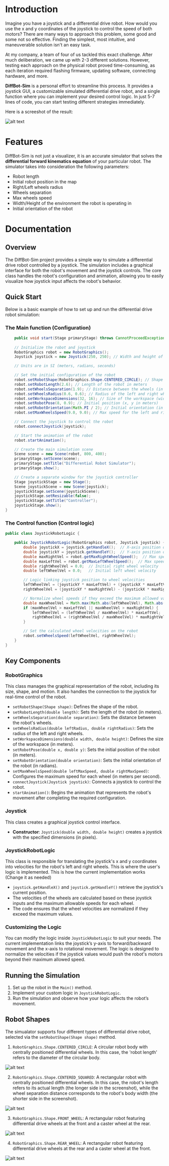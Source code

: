 # Introduction
Imagine you have a joystick and a differential drive robot. How would you use the x and y coordinates of the joystick to control the speed of both motors? There are many ways to approach this problem, some good and some not so effective. Finding the simplest, most intuitive, and maneuverable solution isn't an easy task.

At my company, a team of four of us tackled this exact challenge. After much deliberation, we came up with 2-3 different solutions. However, testing each approach on the physical robot proved time-consuming, as each iteration required flashing firmware, updating software, connecting hardware, and more.

**DiffBot-Sim** is a personal effort to streamline this process. It provides a joystick GUI, a customizable simulated differential drive robot, and a single function where you can implement your desired control logic. In just 5-7 lines of code, you can start testing different strategies immediately.

Here is a screeshot of the result:

![alt text](image.png)

# Features
DiffBot-Sim is not just a visualizer, it is an accurate simulator that solves the __differential forward kinematics equation__ of your particular robot. The simulator takes into consideration the following parameters:
* Robot length
* Initial robot position in the map
* Right/Left wheels radius
* Wheels separation
* Max wheels speed
* Width/Height of the environment the robot is operating in
* Initial orientation of the robot

# Documentation
## Overview
The DiffBot-Sim project provides a simple way to simulate a differential drive robot controlled by a joystick. The simulation includes a graphical interface for both the robot's movement and the joystick controls. The core class handles the robot's configuration and animation, allowing you to easily visualize how joystick input affects the robot's behavior.
## Quick Start
Below is a basic example of how to set up and run the differential drive robot simulation:
### The Main function (Configuration)
``` java
    public void start(Stage primaryStage) throws CannotProceedException {
    
    // Initialize the robot and joystick
    RobotGraphics robot = new RobotGraphics();
    Joystick joystick = new Joystick(250, 250); // Width and height of the joystick

    // Units are in SI (meters, radians, seconds)

    // Set the initial configuration of the robot
    robot.setRobotShape(RobotGraphics.Shape.CENTERED_CIRCLE); // Shape of the robot
    robot.setRobotLength(2.6); // Length of the robot in meters
    robot.setWheelsSeparation(1.9); // Distance between the wheels (in meters)
    robot.setWheelsRadius(0.6, 0.6); // Radius of the left and right wheels (in meters)
    robot.setWorkspaceDimensions(32, 16); // Size of the workspace (width x height in meters)
    robot.setRobotPose(8, 0.9); // Initial position (x, y in meters)
    robot.setRobotOrientation(Math.PI / 2); // Initial orientation (in radians)
    robot.setMaxWheelsSpeed(9.0, 9.0); // Max speed for the left and right wheels (in m/s)

    // Connect the joystick to control the robot
    robot.connectJoystick(joystick);

    // Start the animation of the robot
    robot.startAnimation();

    // Create the main simulation scene
    Scene scene = new Scene(robot, 800, 400);
    primaryStage.setScene(scene);
    primaryStage.setTitle("Differential Robot Simulator");
    primaryStage.show();

    // Create a separate window for the joystick controller
    Stage joystickStage = new Stage();
    Scene joystickScene = new Scene(joystick);
    joystickStage.setScene(joystickScene);
    joystickStage.setResizable(false);
    joystickStage.setTitle("Controller");
    joystickStage.show();
}
```
### The Control function (Control logic)
``` java
public class JoystickRobotLogic {

    public JoystickRobotLogic(RobotGraphics robot, Joystick joystick) {
        double joystickX = joystick.getHandleX();  // X-axis position of the joystick
        double joystickY = joystick.getHandleY();  // Y-axis position of the joystick
        double maxRightVel = robot.getMaxRightWheelSpeed();  // Max speed for the right wheel
        double maxLeftVel = robot.getMaxLeftWheelSpeed();  // Max speed for the left wheel
        double rightWheelVel = 0.0;  // Initial right wheel velocity
        double leftWheelVel = 0.0;   // Initial left wheel velocity

        // Logic linking joystick position to wheel velocities
        leftWheelVel = (joystickY * maxLeftVel) + (joystickX * maxLeftVel);
        rightWheelVel = (joystickY * maxRightVel) - (joystickX * maxRightVel);

        // Normalize wheel speeds if they exceed the maximum allowed values
        double maxWheelVel = Math.max(Math.abs(leftWheelVel), Math.abs(rightWheelVel));
        if (maxWheelVel > maxLeftVel || maxWheelVel > maxRightVel) {
            leftWheelVel = (leftWheelVel / maxWheelVel) * maxLeftVel;
            rightWheelVel = (rightWheelVel / maxWheelVel) * maxRightVel;
        }

        // Set the calculated wheel velocities on the robot
        robot.setWheelsSpeed(leftWheelVel, rightWheelVel);
    }
}
```


## Key Components
### RobotGraphics
This class manages the graphical representation of the robot, including its size, shape, and motion. It also handles the connection to the joystick for real-time control of the robot.

* `setRobotShape(Shape shape)`: Defines the shape of the robot.
* `setRobotLength(double length)`: Sets the length of the robot (in meters).
* `setWheelsSeparation(double separation)`: Sets the distance between the robot's wheels.
* `setWheelsRadius(double leftRadius, double rightRadius)`: Sets the radius of the left and right wheels.
* `setWorkspaceDimensions(double width, double height)`: Defines the size of the workspace (in meters).
* `setRobotPose(double x, double y)`: Sets the initial position of the robot (in meters).
* `setRobotOrientation(double orientation)`: Sets the initial orientation of the robot (in radians).
* `setMaxWheelsSpeed(double leftMaxSpeed, double rightMaxSpeed)`: Configures the maximum speed for each wheel (in meters per second).
* `connectJoystick(Joystick joystick)`: Connects a joystick to control the robot.
* `startAnimation()`: Begins the animation that represents the robot's movement after completing the required configuration.

### Joystick
This class creates a graphical joystick control interface.
* **Constructor**: `Joystick(double width, double height)` creates a joystick with the specified dimensions (in pixels).

### JoystickRobotLogic
This class is responsible for translating the joystick's x and y coordinates into velocities for the robot's left and right wheels. This is where the user's logic is implemented.
This is how the current implementation works (Change it as needed)

* `joystick.getHandleX()` and `joystick.getHandleY()` retrieve the joystick's current position.
* The velocities of the wheels are calculated based on these joystick inputs and the maximum allowable speeds for each wheel.
* The code ensures that the wheel velocities are normalized if they exceed the maximum values.

### Customizing the Logic
You can modify the logic inside `JoystickRobotLogic` to suit your needs. The current implementation links the joystick’s y-axis to forward/backward movement and the x-axis to rotational movement. The logic is designed to normalize the velocities if the joystick values would push the robot's motors beyond their maximum allowed speed.

## Running the Simulation
1. Set up the robot in the `Main()` method.
2. Implement your custom logic in `JoystickRobotLogic`.
3. Run the simulation and observe how your logic affects the robot’s movement.

## Robot Shapes
The simualator supports four different types of differential drive robot, selected via the `setRobotShape(Shape shape)` method.
1. `RobotGraphics.Shape.CENTERED_CIRCLE`: A circular robot body with centrally positioned differential wheels. In this case, the 'robot length' refers to the diameter of the circular body.

![alt text](image-1.png)

2. `RobotGraphics.Shape.CENTERED_SQUARED`: A rectangular robot with centrally positioned differential wheels. In this case, the robot's length refers to its actual length (the longer side in the screenshot), while the wheel separation distance corresponds to the robot's body width (the shorter side in the screenshot).

![alt text](image-2.png)

3. `RobotGraphics.Shape.FRONT_WHEEL`: A rectangular robot featuring differential drive wheels at the front and a caster wheel at the rear.

![alt text](image-3.png)

4. `RobotGraphics.Shape.REAR_WHEEL`: A rectangular robot featuring differential drive wheels at the rear and a caster wheel at the front.

![alt text](image-4.png)

